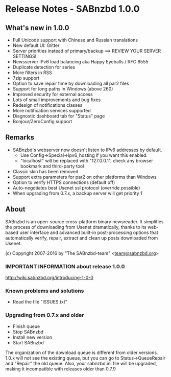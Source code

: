 Release Notes  -  SABnzbd 1.0.0
===============================

## What's new in 1.0.0

- Full Unicode support with Chinese and Russian translations
- New default UI: Glitter
- Server priorities instead of primary/backup ==> REVIEW YOUR SERVER SETTINGS!
- Newsserver IPv6 load balancing aka Happy Eyeballs / RFC 6555
- Duplicate detection for series
- More filters in RSS
- 7zip support
- Option to save repair time by downloading all par2 files
- Support for long paths in Windows (above 260)
- Improved security for external access
- Lots of small improvements and bug fixes
- Redesign of notifications classes
- More notification services supported
- Diagnostic dashboard tab for "Status" page
- Bonjour/ZeroConfig support

## Remarks
- SABnzbd's webserver now doesn't listen to IPv6 addresses by default.
  - Use Config->Special->ipv6_hosting if you want this enabled.
  - "localhost" will be replaced with "127.0.0.1", check any browser bookmark and third-party tool
- Classic skin has been removed
- Support extra parameters for par2 on other platforms than Windows
- Option to verify HTTPS connections (default off)
- Auto-negotiates best Usenet ssl protocol (override possible)
- When upgrading from 0.7.x, a backup server will get priority 1


## About
  SABnzbd is an open-source cross-platform binary newsreader.
  It simplifies the process of downloading from Usenet dramatically,
  thanks to its web-based user interface and advanced
  built-in post-processing options that automatically verify, repair,
  extract and clean up posts downloaded from Usenet.

  (c) Copyright 2007-2016 by "The SABnzbd-team" \<team@sabnzbd.org\>


### IMPORTANT INFORMATION about release 1.0.0
<http://wiki.sabnzbd.org/introducing-1-0-0>

### Known problems and solutions
- Read the file "ISSUES.txt"

### Upgrading from 0.7.x and older
- Finish queue
- Stop SABnzbd
- Install new version
- Start SABnzbd

The organization of the download queue is different from older versions.
1.0.x will not see the existing queue, but you can go to
Status->QueueRepair and "Repair" the old queue.
Also, your sabnzbd.ini file will be upgraded, making it
incompatible with releases older than 0.7.9
